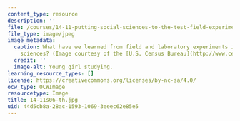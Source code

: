 ```yaml
---
content_type: resource
description: ''
file: /courses/14-11-putting-social-sciences-to-the-test-field-experiments-in-economics-spring-2006/44d5cb8a28ac159310693eeec62e85e5_14-11s06-th.jpg
file_type: image/jpeg
image_metadata:
  caption: What have we learned from field and laboratory experiments in the social
    sciences? (Image courtesy of the [U.S. Census Bureau](http://www.census.gov/).)
  credit: ''
  image-alt: Young girl studying.
learning_resource_types: []
license: https://creativecommons.org/licenses/by-nc-sa/4.0/
ocw_type: OCWImage
resourcetype: Image
title: 14-11s06-th.jpg
uid: 44d5cb8a-28ac-1593-1069-3eeec62e85e5
---
```

